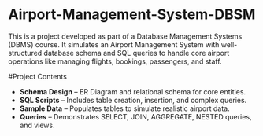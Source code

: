 # Airport-Management-System-DBSM

This is a project developed as part of a Database Management Systems (DBMS) course. It simulates an Airport Management System with well-structured database schema and SQL queries to handle core airport operations like managing flights, bookings, passengers, and staff.

#Project Contents

- **Schema Design** – ER Diagram and relational schema for core entities.
- **SQL Scripts** – Includes table creation, insertion, and complex queries.
- **Sample Data** – Populates tables to simulate realistic airport data.
- **Queries** – Demonstrates SELECT, JOIN, AGGREGATE, NESTED queries, and views.

